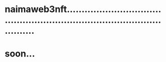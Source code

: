 # naimaweb3nft...............................................................................................
# soon...
